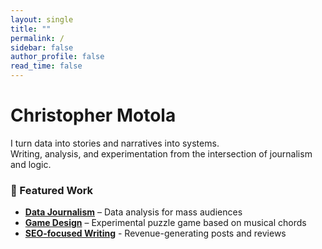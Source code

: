 ```yaml
---
layout: single
title: ""
permalink: /
sidebar: false
author_profile: false
read_time: false
---
```

<div class="hero-intro">
  <h1>Christopher Motola</h1>
  <p>I turn data into stories and narratives into systems.<br>
  Writing, analysis, and experimentation from the intersection of journalism and logic.</p>
</div>

### 📂 Featured Work  
- **[Data Journalism](portfolio/economic-trends/)** – Data analysis for mass audiences  
- **[Game Design](portfolio/game-design/)** – Experimental puzzle game based on musical chords
- **[SEO-focused Writing](portfolio/small-business-writing/)** - Revenue-generating posts and reviews 

